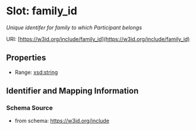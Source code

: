 # Slot: family_id
_Unique identifer for family to which Participant belongs_


URI: [https://w3id.org/include/family_id](https://w3id.org/include/family_id)



<!-- no inheritance hierarchy -->


## Properties

 * Range: [xsd:string](xsd:string)



## Identifier and Mapping Information







### Schema Source


* from schema: https://w3id.org/include



